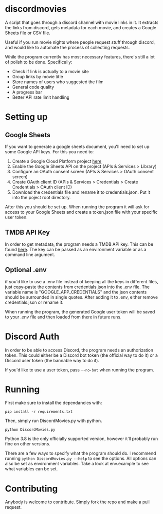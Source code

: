 # discordmovies
A script that goes through a discord channel with movie links in it. It extracts the links from discord, gets metadata for each movie, and creates a Google Sheets file or CSV file.

Useful if you run movie nights where people request stuff through discord, and would like to automate the process of collecting requests.

While the program currently has most necessary features, there's still a lot of polish to be done. Specifically:
- Check if link is actually to a movie site
- Group links by movie title
- Store names of users who suggested the film
- General code quality
- A progress bar
- Better API rate limit handling

# Setting up
## Google Sheets
If you want to generate a google sheets document, you'll need to set up some Google API keys.
For this you need to:
1. Create a Google Cloud Platform project [here](https://console.cloud.google.com/)
2. Enable the Google Sheets API on the project (APIs & Services > Library)
3. Configure an OAuth consent screen (APIs & Services > OAuth consent screen)
4. Create OAuth client ID (APIs & Services > Credentials > Create Credentials > OAuth client ID)
5. Download the credentials file and rename it to credentials.json. Put it into the poject root directory.

After this you should be set up. When running the program it will ask for access to your Google Sheets and create a token.json file with your specific user token.

## TMDB API Key
In order to get metadata, the program needs a TMDB API key. This can be found [here](https://developers.themoviedb.org/3/getting-started/introduction).
The key can be passed as an environment variable or as a command line argument.

## Optional .env
if you'd like to use a .env file instead of keeping all the keys in different files, just copy-paste the contents from credentials.json into the .env file. The variable name is "GOOGLE_APP_CREDENTIALS" and the json contents should be surrounded in single quotes. After adding it to .env, either remove credentials.json or rename it.

When running the program, the generated Google user token will be saved to your .env file and then loaded from there in future runs.


# Discord Auth
In order to be able to access Discord, the program needs an authorization token. This could either be a Discord bot token (the official way to do it) or a Discord user token (the bannable way to do it).

If you'd like to use a user token, pass ```--no-bot``` when running the program.

# Running
First make sure to install the dependancies with:
```
pip install -r requirements.txt
```

Then, simply run DiscordMovies.py with python. 
```
python DiscordMovies.py
```
Python 3.8 is the only officially supported version, however it'll probably run fine on other versions.

There are a few ways to specify what the program should do. I recommend running ```python DiscordMovies.py --help``` to see the options.
All options can also be set as environment variables. Take a look at env.example to see what variables can be set.

# Contributing
Anybody is welcome to contribute. Simply fork the repo and make a pull request.
